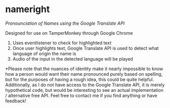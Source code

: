 # nameright
*Pronounciation of Names using the Google Translate API*

Designed for use on TamperMonkey through Google Chrome

  1. Uses eventlistener to check for highlighted text
  2. Once user highlights text, Google Translate API is used to detect what language of origin the name is
  3. Audio of the input in the detected language will be played
  
 
 *Please note that the nuances of identity make it nearly impossible to know how a person would want their name pronounced purely based on spelling, but for the purposes of having a rough idea, this could be quite helpful. 
 Additionally, as I do not have access to the Google Translate API, it is merely hypothetical code, but would be interesting to see an actual implementation / alternative free API. Feel free to contact me if you find anything or have feedback!

